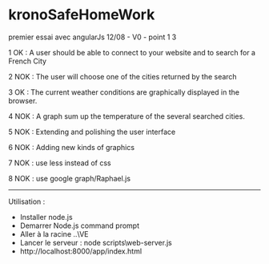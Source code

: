 kronoSafeHomeWork
=================

premier essai avec angularJs
12/08 - V0 - point 1 3

1 OK : A user should be able to connect to your website and to search for a French City

2 NOK : The user will choose one of the cities returned by the search

3 OK : The current weather conditions are graphically displayed in the browser.

4 NOK : A graph sum up the temperature of the several searched cities.

5 NOK : Extending and polishing the user interface

6 NOK : Adding new kinds of graphics

7 NOK : use less instead of css

8 NOK : use google graph/Raphael.js



------------------------
Utilisation :
  - Installer node.js
  - Demarrer Node.js command prompt
  - Aller à la racine ..\VE
  - Lancer le serveur : node scripts\web-server.js
  - http://localhost:8000/app/index.html

